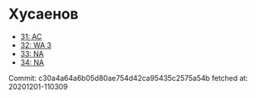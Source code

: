 # Хусаенов
- [31: AC](31.md)
- [32: WA 3](32.md)
- [33: NA](33.md)
- [34: NA](34.md)

Commit: c30a4a64a6b05d80ae754d42ca95435c2575a54b
 fetched at: 20201201-110309
